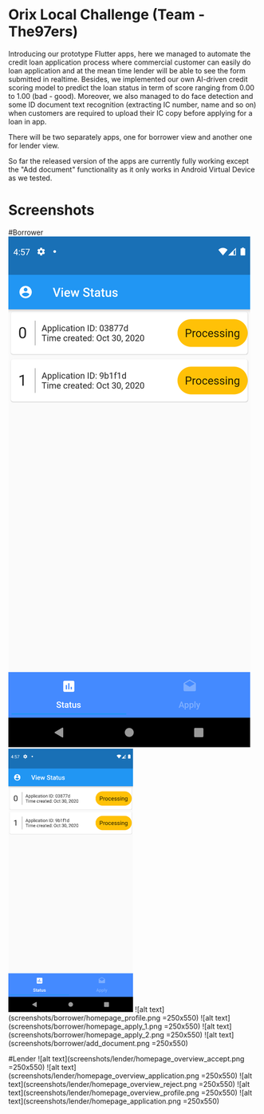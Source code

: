 # Orix Local Challenge (Team - The97ers)
Introducing our prototype Flutter apps, here we managed to automate the credit loan application process where commercial customer can easily do loan application and at the mean time lender will be able to see the form submitted in realtime. Besides, we implemented our own AI-driven credit scoring model to predict the loan status in term of score ranging from 0.00 to 1.00 (bad - good). Moreover, we also managed to do face detection and some ID document text recognition (extracting IC number, name and so on) when customers are required to upload their IC copy before applying for a loan in app. 

There will be two separately apps, one for borrower view and another one for lender view.

So far the released version of the apps are currently fully working except the "Add document" functionality as it only works in Android Virtual Device as we tested.

# Screenshots

#Borrower
![image](screenshots/borrower/homepage_status.png)
<img src="./screenshots/borrower/homepage_status.png" width="250">
![alt text](screenshots/borrower/homepage_profile.png =250x550) 
![alt text](screenshots/borrower/homepage_apply_1.png =250x550)
![alt text](screenshots/borrower/homepage_apply_2.png =250x550) 
![alt text](screenshots/borrower/add_document.png =250x550)

#Lender
![alt text](screenshots/lender/homepage_overview_accept.png =250x550)
![alt text](screenshots/lender/homepage_overview_application.png =250x550)
![alt text](screenshots/lender/homepage_overview_reject.png =250x550)
![alt text](screenshots/lender/homepage_overview_profile.png =250x550)
![alt text](screenshots/lender/homepage_application.png =250x550)
